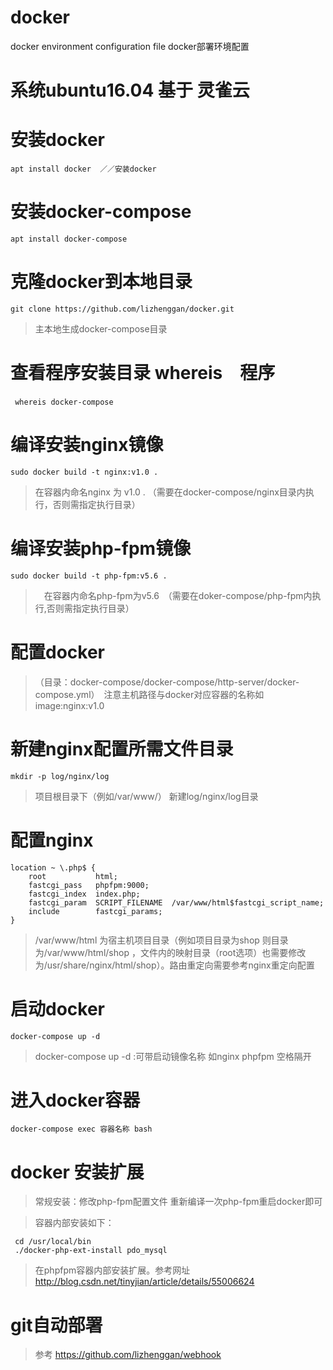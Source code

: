 # docker
docker environment configuration file  docker部署环境配置
# 系统ubuntu16.04  基于 灵雀云
# 安装docker
```
apt install docker  ／／安装docker
```
# 安装docker-compose
```
apt install docker-compose
```
# 克隆docker到本地目录
```
git clone https://github.com/lizhenggan/docker.git
```
> 主本地生成docker-compose目录

# 查看程序安装目录 whereis　程序
```
 whereis docker-compose　
```
# 编译安装nginx镜像 
```
sudo docker build -t nginx:v1.0 .   
```
> 在容器内命名nginx 为 v1.0 .  （需要在docker-compose/nginx目录内执行，否则需指定执行目录）

# 编译安装php-fpm镜像
```
sudo docker build -t php-fpm:v5.6 .  
```
>　在容器内命名php-fpm为v5.6　（需要在doker-compose/php-fpm内执行,否则需指定执行目录）

# 配置docker　
> （目录：docker-compose/docker-compose/http-server/docker-compose.yml）　注意主机路径与docker对应容器的名称如　image:nginx:v1.0 

# 新建nginx配置所需文件目录
```
mkdir -p log/nginx/log
```
> 项目根目录下（例如/var/www/） 新建log/nginx/log目录

# 配置nginx
```
location ~ \.php$ {
    root           html;
    fastcgi_pass   phpfpm:9000;
    fastcgi_index  index.php;
    fastcgi_param  SCRIPT_FILENAME  /var/www/html$fastcgi_script_name;
    include        fastcgi_params;
}
```
> /var/www/html 为宿主机项目目录（例如项目目录为shop 则目录为/var/www/html/shop ，文件内的映射目录（root选项）也需要修改为/usr/share/nginx/html/shop）。路由重定向需要参考nginx重定向配置

# 启动docker 
```
docker-compose up -d
```
> docker-compose up -d :可带启动镜像名称 如nginx phpfpm 空格隔开

# 进入docker容器
```
docker-compose exec 容器名称 bash
```
# docker 安装扩展
> 常规安装：修改php-fpm配置文件 重新编译一次php-fpm重启docker即可  

> 容器内部安装如下：
```
 cd /usr/local/bin  
 ./docker-php-ext-install pdo_mysql  
 ```
> 在phpfpm容器内部安装扩展。参考网址 http://blog.csdn.net/tinyjian/article/details/55006624

# git自动部署

> 参考 https://github.com/lizhenggan/webhook
